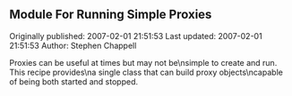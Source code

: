 ## Module For Running Simple Proxies 
Originally published: 2007-02-01 21:51:53 
Last updated: 2007-02-01 21:51:53 
Author: Stephen Chappell 
 
Proxies can be useful at times but may not be\nsimple to create and run. This recipe provides\na single class that can build proxy objects\ncapable of being both started and stopped.